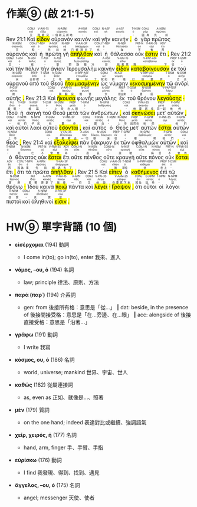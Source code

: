 # 作業⑨ (啟 21:1-5)

Rev 21:1  <RUBY><ruby><ruby>Καὶ<rt>又</rt></ruby><rt>καί</rt></ruby><rt>CONJ</rt></RUBY>  <RUBY><ruby><ruby><mark class='verb'>εἶδον</mark><rt>我看見</rt></ruby><rt>εἴδω</rt></ruby><rt>V-AAI-1S</rt></RUBY>  <RUBY><ruby><ruby>οὐρανὸν<rt>一個新天新地</rt></ruby><rt>οὐρανός</rt></ruby><rt>N-ASM</rt></RUBY>  <RUBY><ruby><ruby>καινὸν<rt>-</rt></ruby><rt>καινός</rt></ruby><rt>A-ASM</rt></RUBY>  <RUBY><ruby><ruby>καὶ<rt>-</rt></ruby><rt>καί</rt></ruby><rt>CONJ</rt></RUBY>  <RUBY><ruby><ruby>γῆν<rt>-</rt></ruby><rt>γῆ</rt></ruby><rt>N-ASF</rt></RUBY>  <RUBY><ruby><ruby>καινήν<rt>-</rt></ruby><rt>καινός</rt></ruby><rt>A-ASF</rt></RUBY> <mark class='punctuation'>.</mark>   <RUBY><ruby><ruby>ὁ<rt>-</rt></ruby><rt>ὀ</rt></ruby><rt>T-NSM</rt></RUBY>  <RUBY><ruby><ruby>γὰρ<rt>因為</rt></ruby><rt>γάρ</rt></ruby><rt>CONJ</rt></RUBY>  <RUBY><ruby><ruby>πρῶτος<rt>先前</rt></ruby><rt>πρῶτος</rt></ruby><rt>A-NSM</rt></RUBY>  <RUBY><ruby><ruby>οὐρανὸς<rt>天</rt></ruby><rt>οὐρανός</rt></ruby><rt>N-NSM</rt></RUBY>  <RUBY><ruby><ruby>καὶ<rt>和</rt></ruby><rt>καί</rt></ruby><rt>CONJ</rt></RUBY>  <RUBY><ruby><ruby>ἡ<rt>-</rt></ruby><rt>ὀ</rt></ruby><rt>T-NSF</rt></RUBY>  <RUBY><ruby><ruby>πρώτη<rt>先前</rt></ruby><rt>πρῶτος</rt></ruby><rt>A-NSF</rt></RUBY>  <RUBY><ruby><ruby>γῆ<rt>地</rt></ruby><rt>γῆ</rt></ruby><rt>N-NSF</rt></RUBY>  <RUBY><ruby><ruby><mark class='verb'>ἀπῆλθαν</mark><rt>已經過去了</rt></ruby><rt>ἀπέρχομαι</rt></ruby><rt>V-AAI-3P</rt></RUBY>  <RUBY><ruby><ruby>καὶ<rt>也</rt></ruby><rt>καί</rt></ruby><rt>CONJ</rt></RUBY>  <RUBY><ruby><ruby>ἡ<rt>-</rt></ruby><rt>ὀ</rt></ruby><rt>T-NSF</rt></RUBY>  <RUBY><ruby><ruby>θάλασσα<rt>海</rt></ruby><rt>θάλασσα</rt></ruby><rt>N-NSF</rt></RUBY>  <RUBY><ruby><ruby>οὐκ<rt>不</rt></ruby><rt>οὐ</rt></ruby><rt>PRT-N</rt></RUBY>  <RUBY><ruby><ruby><mark class='verb'>ἔστιν</mark><rt>有</rt></ruby><rt>εἰμί</rt></ruby><rt>V-PAI-3S</rt></RUBY>  <RUBY><ruby><ruby>ἔτι<rt>再</rt></ruby><rt>ἔτι</rt></ruby><rt>ADV</rt></RUBY> <mark class='punctuation'>.</mark> Rev 21:2  <RUBY><ruby><ruby>καὶ<rt>又</rt></ruby><rt>καί</rt></ruby><rt>CONJ</rt></RUBY>  <RUBY><ruby><ruby>τὴν<rt>-</rt></ruby><rt>ὀ</rt></ruby><rt>T-ASF</rt></RUBY>  <RUBY><ruby><ruby>πόλιν<rt>城</rt></ruby><rt>πόλις</rt></ruby><rt>N-ASF</rt></RUBY>  <RUBY><ruby><ruby>τὴν<rt>-</rt></ruby><rt>ὀ</rt></ruby><rt>T-ASF</rt></RUBY>  <RUBY><ruby><ruby>ἁγίαν<rt>聖</rt></ruby><rt>ἅγιος</rt></ruby><rt>A-ASF</rt></RUBY>  <RUBY><ruby><ruby>Ἰερουσαλὴμ<rt>耶路撒冷</rt></ruby><rt>Ἱερουσαλήμ</rt></ruby><rt>N-ASF</rt></RUBY>  <RUBY><ruby><ruby>καινὴν<rt>新</rt></ruby><rt>καινός</rt></ruby><rt>A-ASF</rt></RUBY>  <RUBY><ruby><ruby><mark class='verb'>εἶδον</mark><rt>我看見</rt></ruby><rt>εἴδω</rt></ruby><rt>V-AAI-1S</rt></RUBY>  <RUBY><ruby><ruby><mark class='ptc'>καταβαίνουσαν</mark><rt>降下</rt></ruby><rt>καταβαίνω</rt></ruby><rt>V-PAP-ASF</rt></RUBY>  <RUBY><ruby><ruby>ἐκ<rt>從</rt></ruby><rt>ἐκ</rt></ruby><rt>PREP</rt></RUBY>  <RUBY><ruby><ruby>τοῦ<rt>-</rt></ruby><rt>ὀ</rt></ruby><rt>T-GSM</rt></RUBY>  <RUBY><ruby><ruby>οὐρανοῦ<rt>天</rt></ruby><rt>οὐρανός</rt></ruby><rt>N-GSM</rt></RUBY>  <RUBY><ruby><ruby>ἀπὸ<rt>由那裡</rt></ruby><rt>ἀπό</rt></ruby><rt>PREP</rt></RUBY>  <RUBY><ruby><ruby>τοῦ<rt>-</rt></ruby><rt>ὀ</rt></ruby><rt>T-GSM</rt></RUBY>  <RUBY><ruby><ruby>Θεοῦ<rt>上帝</rt></ruby><rt>θεός</rt></ruby><rt>N-GSM</rt></RUBY>  <RUBY><ruby><ruby><mark class='ptc'>ἡτοιμασμένην</mark><rt>預備好了</rt></ruby><rt>ἑτοιμάζω</rt></ruby><rt>V-RPP-ASF</rt></RUBY>  <RUBY><ruby><ruby>ὡς<rt>就如</rt></ruby><rt>ὡς</rt></ruby><rt>CONJ</rt></RUBY>  <RUBY><ruby><ruby>νύμφην<rt>新娘</rt></ruby><rt>νύμφη</rt></ruby><rt>N-ASF</rt></RUBY>  <RUBY><ruby><ruby><mark class='ptc'>κεκοσμημένην</mark><rt>打扮整齊</rt></ruby><rt>κοσμέω</rt></ruby><rt>V-RPP-ASF</rt></RUBY>  <RUBY><ruby><ruby>τῷ<rt></rt></ruby><rt>ὀ</rt></ruby><rt>T-DSM</rt></RUBY>  <RUBY><ruby><ruby>ἀνδρὶ<rt>丈夫</rt></ruby><rt>ἀνήρ</rt></ruby><rt>N-DSM</rt></RUBY>  <RUBY><ruby><ruby>αὐτῆς<rt>她</rt></ruby><rt>αὐτός</rt></ruby><rt>P-GSF</rt></RUBY> <mark class='punctuation'>.</mark> Rev 21:3  <RUBY><ruby><ruby>Καὶ<rt>-</rt></ruby><rt>καί</rt></ruby><rt>CONJ</rt></RUBY>  <RUBY><ruby><ruby><mark class='verb'>ἤκουσα</mark><rt>我聽見</rt></ruby><rt>ἀκούω</rt></ruby><rt>V-AAI-1S</rt></RUBY>  <RUBY><ruby><ruby>φωνῆς<rt>聲音</rt></ruby><rt>φωνή</rt></ruby><rt>N-GSF</rt></RUBY>  <RUBY><ruby><ruby>μεγάλης<rt>大</rt></ruby><rt>μέγας</rt></ruby><rt>A-GSF</rt></RUBY>  <RUBY><ruby><ruby>ἐκ<rt>從出來</rt></ruby><rt>ἐκ</rt></ruby><rt>PREP</rt></RUBY>  <RUBY><ruby><ruby>τοῦ<rt>-</rt></ruby><rt>ὀ</rt></ruby><rt>T-GSM</rt></RUBY>  <RUBY><ruby><ruby>θρόνου<rt>寶座</rt></ruby><rt>θρόνος</rt></ruby><rt>N-GSM</rt></RUBY>  <RUBY><ruby><ruby><mark class='ptc'>λεγούσης</mark><rt>說</rt></ruby><rt>λέγω</rt></ruby><rt>V-PAP-GSF</rt></RUBY> <mark class='punctuation'>·</mark> <mark class='paragraph'></mark>   <RUBY><ruby><ruby>Ἰδοὺ<rt>看哪</rt></ruby><rt>ἰδού</rt></ruby><rt>INJ</rt></RUBY>  <RUBY><ruby><ruby>ἡ<rt>-</rt></ruby><rt>ὀ</rt></ruby><rt>T-NSF</rt></RUBY>  <RUBY><ruby><ruby>σκηνὴ<rt>帳幕</rt></ruby><rt>σκηνή</rt></ruby><rt>N-NSF</rt></RUBY>  <RUBY><ruby><ruby>τοῦ<rt>-</rt></ruby><rt>ὀ</rt></ruby><rt>T-GSM</rt></RUBY>  <RUBY><ruby><ruby>Θεοῦ<rt>上帝</rt></ruby><rt>θεός</rt></ruby><rt>N-GSM</rt></RUBY>  <RUBY><ruby><ruby>μετὰ<rt>在人間</rt></ruby><rt>μετά</rt></ruby><rt>PREP</rt></RUBY>  <RUBY><ruby><ruby>τῶν<rt>-</rt></ruby><rt>ὀ</rt></ruby><rt>T-GPM</rt></RUBY>  <RUBY><ruby><ruby>ἀνθρώπων<rt>-</rt></ruby><rt>ἄνθρωπος</rt></ruby><rt>N-GPM</rt></RUBY> <mark class='punctuation'>,</mark>   <RUBY><ruby><ruby>καὶ<rt>-</rt></ruby><rt>καί</rt></ruby><rt>CONJ</rt></RUBY>  <RUBY><ruby><ruby><mark class='verb'>σκηνώσει</mark><rt>他要居住</rt></ruby><rt>σκηνόω</rt></ruby><rt>V-FAI-3S</rt></RUBY>  <RUBY><ruby><ruby>μετ᾽<rt>同一起</rt></ruby><rt>μετά</rt></ruby><rt>PREP</rt></RUBY>  <RUBY><ruby><ruby>αὐτῶν<rt>他們</rt></ruby><rt>αὐτός</rt></ruby><rt>P-GPM</rt></RUBY> <mark class='punctuation'>,</mark>   <RUBY><ruby><ruby>καὶ<rt>-</rt></ruby><rt>καί</rt></ruby><rt>CONJ</rt></RUBY>  <RUBY><ruby><ruby>αὐτοὶ<rt>他們</rt></ruby><rt>αὐτός</rt></ruby><rt>P-NPM</rt></RUBY>  <RUBY><ruby><ruby>λαοὶ<rt>子民</rt></ruby><rt>λαός</rt></ruby><rt>N-NPM</rt></RUBY>  <RUBY><ruby><ruby>αὐτοῦ<rt>他</rt></ruby><rt>αὐτός</rt></ruby><rt>P-GSM</rt></RUBY>  <RUBY><ruby><ruby><mark class='verb'>ἔσονται</mark><rt>要作</rt></ruby><rt>εἰμί</rt></ruby><rt>V-FMI-3P</rt></RUBY> <mark class='punctuation'>,</mark>   <RUBY><ruby><ruby>καὶ<rt>-</rt></ruby><rt>καί</rt></ruby><rt>CONJ</rt></RUBY>  <RUBY><ruby><ruby>αὐτὸς<rt>親自</rt></ruby><rt>αὐτός</rt></ruby><rt>P-NSM</rt></RUBY>  <RUBY><ruby><ruby>ὁ<rt>-</rt></ruby><rt>ὀ</rt></ruby><rt>T-NSM</rt></RUBY>  <RUBY><ruby><ruby>Θεὸς<rt>上帝</rt></ruby><rt>θεός</rt></ruby><rt>N-NSM</rt></RUBY>  <RUBY><ruby><ruby>μετ᾽<rt>與同在</rt></ruby><rt>μετά</rt></ruby><rt>PREP</rt></RUBY>  <RUBY><ruby><ruby>αὐτῶν<rt>他們</rt></ruby><rt>αὐτός</rt></ruby><rt>P-GPM</rt></RUBY>  <RUBY><ruby><ruby><mark class='verb'>ἔσται</mark><rt>-</rt></ruby><rt>εἰμί</rt></ruby><rt>V-FMI-3S</rt></RUBY>  <RUBY><ruby><ruby>αὐτῶν<rt>他們</rt></ruby><rt>αὐτός</rt></ruby><rt>P-GPM</rt></RUBY>  <RUBY><ruby><ruby>θεός<rt>上帝</rt></ruby><rt>θεός</rt></ruby><rt>N-NSM</rt></RUBY> <mark class='punctuation'>,</mark> Rev 21:4  <RUBY><ruby><ruby>καὶ<rt>-</rt></ruby><rt>καί</rt></ruby><rt>CONJ</rt></RUBY>  <RUBY><ruby><ruby><mark class='verb'>ἐξαλείψει</mark><rt>他要擦去</rt></ruby><rt>ἐξαλείφω</rt></ruby><rt>V-FAI-3S</rt></RUBY>  <RUBY><ruby><ruby>πᾶν<rt>一切</rt></ruby><rt>πᾶς</rt></ruby><rt>A-ASN</rt></RUBY>  <RUBY><ruby><ruby>δάκρυον<rt>眼淚</rt></ruby><rt>δάκρυ, δάκρυον</rt></ruby><rt>N-ASN</rt></RUBY>  <RUBY><ruby><ruby>ἐκ<rt>從</rt></ruby><rt>ἐκ</rt></ruby><rt>PREP</rt></RUBY>  <RUBY><ruby><ruby>τῶν<rt>-</rt></ruby><rt>ὀ</rt></ruby><rt>T-GPM</rt></RUBY>  <RUBY><ruby><ruby>ὀφθαλμῶν<rt>眼睛</rt></ruby><rt>ὀφθαλμός</rt></ruby><rt>N-GPM</rt></RUBY>  <RUBY><ruby><ruby>αὐτῶν<rt>他們</rt></ruby><rt>αὐτός</rt></ruby><rt>P-GPM</rt></RUBY> <mark class='punctuation'>,</mark>   <RUBY><ruby><ruby>καὶ<rt>-</rt></ruby><rt>καί</rt></ruby><rt>CONJ</rt></RUBY>  <RUBY><ruby><ruby>ὁ<rt>-</rt></ruby><rt>ὀ</rt></ruby><rt>T-NSM</rt></RUBY>  <RUBY><ruby><ruby>θάνατος<rt>死亡</rt></ruby><rt>θάνατος</rt></ruby><rt>N-NSM</rt></RUBY>  <RUBY><ruby><ruby>οὐκ<rt>不</rt></ruby><rt>οὐ</rt></ruby><rt>PRT-N</rt></RUBY>  <RUBY><ruby><ruby><mark class='verb'>ἔσται</mark><rt>會有</rt></ruby><rt>εἰμί</rt></ruby><rt>V-FMI-3S</rt></RUBY>  <RUBY><ruby><ruby>ἔτι<rt>再</rt></ruby><rt>ἔτι</rt></ruby><rt>ADV</rt></RUBY>  <RUBY><ruby><ruby>οὔτε<rt>-</rt></ruby><rt>οὔτε</rt></ruby><rt>CONJ-N</rt></RUBY>  <RUBY><ruby><ruby>πένθος<rt>悲哀</rt></ruby><rt>πένθος</rt></ruby><rt>N-NSN</rt></RUBY>  <RUBY><ruby><ruby>οὔτε<rt>-</rt></ruby><rt>οὔτε</rt></ruby><rt>CONJ-N</rt></RUBY>  <RUBY><ruby><ruby>κραυγὴ<rt>哭號</rt></ruby><rt>κραυγή</rt></ruby><rt>N-NSF</rt></RUBY>  <RUBY><ruby><ruby>οὔτε<rt>-</rt></ruby><rt>οὔτε</rt></ruby><rt>CONJ-N</rt></RUBY>  <RUBY><ruby><ruby>πόνος<rt>痛苦</rt></ruby><rt>πόνος</rt></ruby><rt>N-NSM</rt></RUBY>  <RUBY><ruby><ruby>οὐκ<rt>不</rt></ruby><rt>οὐ</rt></ruby><rt>PRT-N</rt></RUBY>  <RUBY><ruby><ruby><mark class='verb'>ἔσται</mark><rt>會有</rt></ruby><rt>εἰμί</rt></ruby><rt>V-FMI-3S</rt></RUBY>  <RUBY><ruby><ruby>ἔτι<rt>再</rt></ruby><rt>ἔτι</rt></ruby><rt>ADV</rt></RUBY> <mark class='punctuation'>,</mark>   <RUBY><ruby><ruby>ὅτι<rt>因為</rt></ruby><rt>ὅτι</rt></ruby><rt>CONJ</rt></RUBY>  <RUBY><ruby><ruby>τὰ<rt>事</rt></ruby><rt>ὀ</rt></ruby><rt>T-NPN</rt></RUBY>  <RUBY><ruby><ruby>πρῶτα<rt>先前</rt></ruby><rt>πρῶτος</rt></ruby><rt>A-NPN</rt></RUBY>  <RUBY><ruby><ruby><mark class='verb'>ἀπῆλθαν</mark><rt>都過去了</rt></ruby><rt>ἀπέρχομαι</rt></ruby><rt>V-AAI-3P</rt></RUBY> <mark class='punctuation'>.</mark> <mark class='paragraph'></mark> Rev 21:5  <RUBY><ruby><ruby>Καὶ<rt>-</rt></ruby><rt>καί</rt></ruby><rt>CONJ</rt></RUBY>  <RUBY><ruby><ruby><mark class='verb'>εἶπεν</mark><rt>說</rt></ruby><rt>εἶπον</rt></ruby><rt>V-AAI-3S</rt></RUBY>  <RUBY><ruby><ruby>ὁ<rt>那位</rt></ruby><rt>ὀ</rt></ruby><rt>T-NSM</rt></RUBY>  <RUBY><ruby><ruby><mark class='ptc'>καθήμενος</mark><rt>坐</rt></ruby><rt>κάθημαι</rt></ruby><rt>V-PMP-NSM</rt></RUBY>  <RUBY><ruby><ruby>ἐπὶ<rt>在上</rt></ruby><rt>ἐπί</rt></ruby><rt>PREP</rt></RUBY>  <RUBY><ruby><ruby>τῷ<rt>-</rt></ruby><rt>ὀ</rt></ruby><rt>T-DSM</rt></RUBY>  <RUBY><ruby><ruby>θρόνῳ<rt>寶座</rt></ruby><rt>θρόνος</rt></ruby><rt>N-DSM</rt></RUBY> <mark class='punctuation'>·</mark>   <RUBY><ruby><ruby>Ἰδοὺ<rt>看哪</rt></ruby><rt>ἰδού</rt></ruby><rt>INJ</rt></RUBY>  <RUBY><ruby><ruby>καινὰ<rt>更新了</rt></ruby><rt>καινός</rt></ruby><rt>A-APN</rt></RUBY>  <RUBY><ruby><ruby><mark class='verb'>ποιῶ</mark><rt>我使</rt></ruby><rt>ποιέω</rt></ruby><rt>V-PAI-1S</rt></RUBY>  <RUBY><ruby><ruby>πάντα<rt>一切</rt></ruby><rt>πᾶς</rt></ruby><rt>A-APN</rt></RUBY>  <RUBY><ruby><ruby>καὶ<rt>又</rt></ruby><rt>καί</rt></ruby><rt>CONJ</rt></RUBY>  <RUBY><ruby><ruby><mark class='verb'>λέγει</mark><rt>他說</rt></ruby><rt>λέγω</rt></ruby><rt>V-PAI-3S</rt></RUBY> <mark class='punctuation'>·</mark>   <RUBY><ruby><ruby><mark class='verb'>Γράψον</mark><rt>你要寫下來</rt></ruby><rt>γράφω</rt></ruby><rt>V-AAM-2S</rt></RUBY> <mark class='punctuation'>,</mark>   <RUBY><ruby><ruby>ὅτι<rt>因為</rt></ruby><rt>ὅτι</rt></ruby><rt>CONJ</rt></RUBY>  <RUBY><ruby><ruby>οὗτοι<rt>這些</rt></ruby><rt>οὗτος</rt></ruby><rt>D-NPM</rt></RUBY>  <RUBY><ruby><ruby>οἱ<rt>-</rt></ruby><rt>ὀ</rt></ruby><rt>T-NPM</rt></RUBY>  <RUBY><ruby><ruby>λόγοι<rt>話</rt></ruby><rt>λόγος</rt></ruby><rt>N-NPM</rt></RUBY>  <RUBY><ruby><ruby>πιστοὶ<rt>信實</rt></ruby><rt>πιστός</rt></ruby><rt>A-NPM</rt></RUBY>  <RUBY><ruby><ruby>καὶ<rt>-</rt></ruby><rt>καί</rt></ruby><rt>CONJ</rt></RUBY>  <RUBY><ruby><ruby>ἀληθινοί<rt>真實</rt></ruby><rt>ἀληθινός</rt></ruby><rt>A-NPM</rt></RUBY>  <RUBY><ruby><ruby><mark class='verb'>εἰσιν</mark><rt>是</rt></ruby><rt>εἰμί</rt></ruby><rt>V-PAI-3P</rt></RUBY> <mark class='punctuation'>.</mark> 



# HW⑨ 單字背誦 (10 個)

- **εἰσέρχομαι** (194) 動詞
	- I come in(to); go in(to), enter 我來、進入

- **νόμος, –ου, ὁ** (194) 名詞
	- law; principle 律法、原則、方法

- **παρά (παρ᾿)** (194) 介系詞
	- gen: from 後接所有格：意思是「從...」 ‖ dat: beside, in the presence of 後接間接受格：意思是「在...旁邊、在...眼」 ‖ acc: alongside of 後接直接受格：意思是「沿著...」

- **γράφω** (191) 動詞
	- I write 我寫

- **κόσμος, ου, ὁ** (186) 名詞
	- world, universe; mankind 世界、宇宙、世人

- **καθώς** (182) 從屬連接詞
	- as, even as 正如、就像是...、照著

- **μέν** (179) 質詞
	- on the one hand; indeed 表達對比或繼續、強調語氣

- **χείρ, χειρός, ἡ** (177) 名詞
	- hand, arm, finger 手、手臂、手指

- **εὑρίσκω** (176) 動詞
	- I find 我發現、得到、找到、遇見

- **ἄγγελος, –ου, ὁ** (175) 名詞
	- angel; messenger 天使、使者